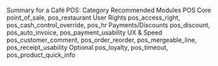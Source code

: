 Summary for a Café POS:
Category	Recommended Modules
POS Core	point_of_sale, pos_restaurant
User Rights	pos_access_right, pos_cash_control_override, pos_hr
Payments/Discounts	pos_discount, pos_auto_invoice, pos_payment_usability
UX & Speed	pos_customer_comment, pos_order_reorder, pos_mergeable_line, pos_receipt_usability
Optional	pos_loyalty, pos_timeout, pos_product_quick_info